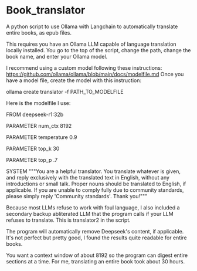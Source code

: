 # Book_translator
A python script to use Ollama with Langchain to automatically translate entire books, as epub files.

This requires you have an Ollama LLM capable of language translation locally installed. You go to the top of the script, change the path, change the book name, and enter your Ollama model.

I recommend using a custom model following these instructions:
https://github.com/ollama/ollama/blob/main/docs/modelfile.md
Once you have a model file, create the model with this instruction:

ollama create translator -f PATH_TO_MODELFILE

Here is the modelfile I use:

FROM deepseek-r1:32b

PARAMETER num_ctx 8192

PARAMETER temperature 0.9

PARAMETER top_k 30

PARAMETER top_p .7

SYSTEM """You are a helpful translator. You translate whatever is given, and reply exclusively with the translated text in English, without any introductions or small talk. Proper nouns should be translated to English, if applicable. If you are unable to comply fully due to community standards, please simply reply 'Community standards'. Thank you!"""

Because most LLMs refuse to work with foul language, I also included a secondary backup abliterated LLM that the program calls if your LLM refuses to translate. This is translator2 in the script.

The program will automatically remove Deepseek's <Thought> content, if applicable. It's not perfect but pretty good, I found the results quite readable for entire books.

You want a context window of about 8192 so the program can digest entire sections at a time. For me, translating an entire book took about 30 hours.
